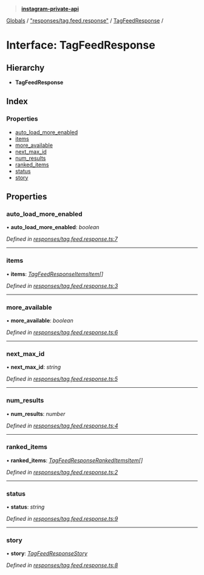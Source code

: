 > **[instagram-private-api](../README.md)**

[Globals](../README.md) / ["responses/tag.feed.response"](../modules/_responses_tag_feed_response_.md) / [TagFeedResponse](_responses_tag_feed_response_.tagfeedresponse.md) /

# Interface: TagFeedResponse

## Hierarchy

* **TagFeedResponse**

## Index

### Properties

* [auto_load_more_enabled](_responses_tag_feed_response_.tagfeedresponse.md#auto_load_more_enabled)
* [items](_responses_tag_feed_response_.tagfeedresponse.md#items)
* [more_available](_responses_tag_feed_response_.tagfeedresponse.md#more_available)
* [next_max_id](_responses_tag_feed_response_.tagfeedresponse.md#next_max_id)
* [num_results](_responses_tag_feed_response_.tagfeedresponse.md#num_results)
* [ranked_items](_responses_tag_feed_response_.tagfeedresponse.md#ranked_items)
* [status](_responses_tag_feed_response_.tagfeedresponse.md#status)
* [story](_responses_tag_feed_response_.tagfeedresponse.md#story)

## Properties

###  auto_load_more_enabled

• **auto_load_more_enabled**: *boolean*

*Defined in [responses/tag.feed.response.ts:7](https://github.com/dilame/instagram-private-api/blob/3e16058/src/responses/tag.feed.response.ts#L7)*

___

###  items

• **items**: *[TagFeedResponseItemsItem](_responses_tag_feed_response_.tagfeedresponseitemsitem.md)[]*

*Defined in [responses/tag.feed.response.ts:3](https://github.com/dilame/instagram-private-api/blob/3e16058/src/responses/tag.feed.response.ts#L3)*

___

###  more_available

• **more_available**: *boolean*

*Defined in [responses/tag.feed.response.ts:6](https://github.com/dilame/instagram-private-api/blob/3e16058/src/responses/tag.feed.response.ts#L6)*

___

###  next_max_id

• **next_max_id**: *string*

*Defined in [responses/tag.feed.response.ts:5](https://github.com/dilame/instagram-private-api/blob/3e16058/src/responses/tag.feed.response.ts#L5)*

___

###  num_results

• **num_results**: *number*

*Defined in [responses/tag.feed.response.ts:4](https://github.com/dilame/instagram-private-api/blob/3e16058/src/responses/tag.feed.response.ts#L4)*

___

###  ranked_items

• **ranked_items**: *[TagFeedResponseRankedItemsItem](_responses_tag_feed_response_.tagfeedresponserankeditemsitem.md)[]*

*Defined in [responses/tag.feed.response.ts:2](https://github.com/dilame/instagram-private-api/blob/3e16058/src/responses/tag.feed.response.ts#L2)*

___

###  status

• **status**: *string*

*Defined in [responses/tag.feed.response.ts:9](https://github.com/dilame/instagram-private-api/blob/3e16058/src/responses/tag.feed.response.ts#L9)*

___

###  story

• **story**: *[TagFeedResponseStory](_responses_tag_feed_response_.tagfeedresponsestory.md)*

*Defined in [responses/tag.feed.response.ts:8](https://github.com/dilame/instagram-private-api/blob/3e16058/src/responses/tag.feed.response.ts#L8)*